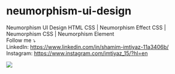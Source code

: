# neumorphism-ui-design
Neumorphism UI Design HTML CSS | Neumorphism Effect CSS | Neumorphism CSS | Neumorphism Element
<br>
Follow me ⤵️
<br>
LinkedIn: https://www.linkedin.com/in/shamim-imtiyaz-11a3406b/
<br>
Instagram: https://www.instagram.com/imtiyaz_15/?hl=en




![](Neumorphism-Elements.png)
